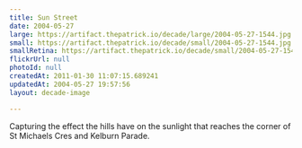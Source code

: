 ```yaml
---
title: Sun Street
date: 2004-05-27
large: https://artifact.thepatrick.io/decade/large/2004-05-27-1544.jpg
small: https://artifact.thepatrick.io/decade/small/2004-05-27-1544.jpg
smallRetina: https://artifact.thepatrick.io/decade/small/2004-05-27-1544@2x.jpg
flickrUrl: null
photoId: null
createdAt: 2011-01-30 11:07:15.689241
updatedAt: 2004-05-27 19:57:56
layout: decade-image

---
```

Capturing the  effect the hills have on the sunlight that reaches the corner of St Michaels Cres and Kelburn Parade.
